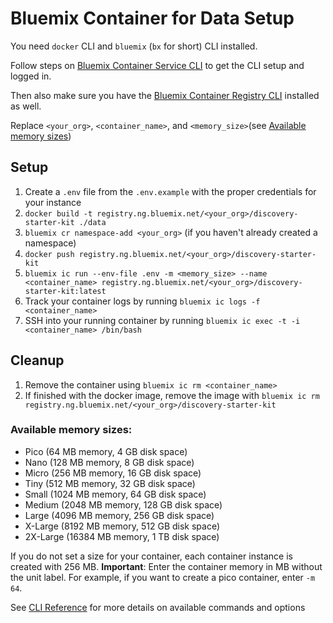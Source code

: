 # Bluemix Container for Data Setup

You need `docker` CLI and `bluemix` (`bx` for short) CLI installed.

Follow steps on [Bluemix Container Service CLI](https://console.bluemix.net/docs/containers/cs_cli_install.html#cs_cli_install) to get the CLI setup and logged in.

Then also make sure you have the [Bluemix Container Registry CLI](https://console.bluemix.net/docs/services/Registry/index.html) installed as well.

Replace `<your_org>`, `<container_name>`, and `<memory_size>`(see [Available memory sizes](#available-memory-sizes))

## Setup

1. Create a `.env` file from the `.env.example` with the proper credentials for your instance
1. `docker build -t registry.ng.bluemix.net/<your_org>/discovery-starter-kit ./data`
1. `bluemix cr namespace-add <your_org>` (if you haven't already created a namespace)
1. `docker push registry.ng.bluemix.net/<your_org>/discovery-starter-kit`
1. `bluemix ic run --env-file .env -m <memory_size> --name <container_name> registry.ng.bluemix.net/<your_org>/discovery-starter-kit:latest`
1. Track your container logs by running `bluemix ic logs -f <container_name>`
1. SSH into your running container by running `bluemix ic exec -t -i <container_name> /bin/bash`

## Cleanup

1. Remove the container using `bluemix ic rm <container_name>`
1. If finished with the docker image, remove the image with `bluemix ic rm registry.ng.bluemix.net/<your_org>/discovery-starter-kit`

### Available memory sizes:

- Pico (64 MB memory, 4 GB disk space)
- Nano (128 MB memory, 8 GB disk space)
- Micro (256 MB memory, 16 GB disk space)
- Tiny (512 MB memory, 32 GB disk space)
- Small (1024 MB memory, 64 GB disk space)
- Medium (2048 MB memory, 128 GB disk space)
- Large (4096 MB memory, 256 GB disk space)
- X-Large (8192 MB memory, 512 GB disk space)
- 2X-Large (16384 MB memory, 1 TB disk space)

If you do not set a size for your container, each container instance is created with 256 MB.
**Important**: Enter the container memory in MB without the unit label. For example, if you want to create a pico container, enter `-m 64`.

See [CLI Reference](https://console.bluemix.net/docs/containers/container_cli_reference_cfic.html#container_cli_reference) for more details on available commands and options
